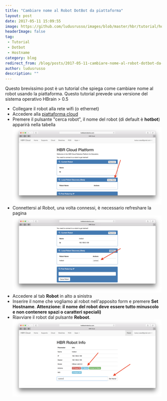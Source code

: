 ```yaml
---
title: "Cambiare nome al Robot DotBot da piattaforma"
layout: post
date: 2017-05-11 15:09:55
image: https://github.com/ludusrusso/images/blob/master/hbr/tutorial/hostname/change.png?raw=true
headerImage: false
tag: 
 - Tutorial
 - Dotbot
 - Hostname
category: blog
redirect_from: /blog/posts/2017-05-11-cambiare-nome-al-robot-dotbot-da-piattaforma
author: ludusrusso
description: ""
---
```


Questo brevissimo post è un tutorial che spiega come cambiare nome al robot usando la piattaforma.
Questo tutorial prevede una versione del sistema operativo HBrain > 0.5

 - Collegare il robot alla rete wifi (o ethernet)
 - Accedere alla [piattaforma cloud](http://www.hotblackrobotics.com/cloud/index)
 - Premere il pulsante "cerca robot", il nome del robot (di default è **hotbot**) apparirà nella tabella
![](https://github.com/ludusrusso/images/blob/master/hbr/tutorial/hostname/search.png?raw=true)
 - Connettersi al Robot, una volta connessi, è necessario refreshare la pagina
![](https://github.com/ludusrusso/images/blob/master/hbr/tutorial/hostname/connect.png?raw=true)
 - Accedere al tab **Robot** in alto a sinistra
 - Inserire il nome che vogliamo al robot nell'apposito form e premere **Set Hostname**. **Attenzione: il nome del robot deve essere tutto minuscolo e non contenere spazi o caratteri speciali)**
 - Riavviare il robot dal pulsante **Reboot**.
![](https://github.com/ludusrusso/images/blob/master/hbr/tutorial/hostname/change.png?raw=true)


